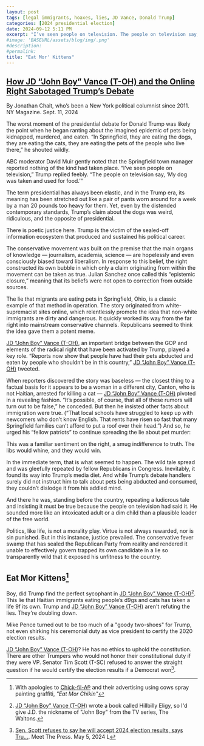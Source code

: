 ```yaml
---
layout: post
tags: [legal immigrants, hoaxes, lies, JD Vance, Donald Trump]
categories: [2024 presidential election]
date: 2024-09-12 5:11 PM
excerpt: "I’ve seen people on television. The people on television say, ‘My dog was taken and used for food.'"
#image: 'BASEURL/assets/blog/img/.png'
#description:
#permalink:
title: "Eat Mor' Kittens"
---
```


## [How JD “John Boy” Vance (T-OH) and the Online Right Sabotaged Trump’s Debate](https://nymag.com/intelligencer/article/trump-debate-eating-pets-j-d-vance-cats-dogs-springfield.html)

By Jonathan Chait, who’s been a New York political columnist since 2011. NY Magazine. Sept. 11, 2024

The worst moment of the presidential debate for Donald Trump was likely the point when he began ranting about the imagined epidemic of pets being kidnapped, murdered, and eaten. “In Springfield, they are eating the dogs, they are eating the cats, they are eating the pets of the people who live there,” he shouted wildly.

ABC moderator David Muir gently noted that the Springfield town manager reported nothing of the kind had taken place. “I’ve seen people on television,” Trump replied feebly. “The people on television say, ‘My dog was taken and used for food.’”

The term presidential has always been elastic, and in the Trump era, its meaning has been stretched out like a pair of pants worn around for a week by a man 20 pounds too heavy for them. Yet, even by the distended contemporary standards, Trump’s claim about the dogs was weird, ridiculous, and the opposite of presidential.

There is poetic justice here. Trump is the victim of the sealed-off information ecosystem that produced and sustained his political career.

The conservative movement was built on the premise that the main organs of knowledge — journalism, academia, science — are hopelessly and even consciously biased toward liberalism. In response to this belief, the right constructed its own bubble in which only a claim originating from within the movement can be taken as true. Julian Sanchez once called this “epistemic closure,” meaning that its beliefs were not open to correction from outside sources.

The lie that migrants are eating pets in Springfield, Ohio, is a classic example of that method in operation. The story originated from white-supremacist sites online, which relentlessly promote the idea that non-white immigrants are dirty and dangerous. It quickly worked its way from the far right into mainstream conservative channels. Republicans seemed to think the idea gave them a potent meme.

[JD “John Boy” Vance (T-OH)](https://www.vance.senate.gov/), an important bridge between the GOP and elements of the radical right that have been activated by Trump, played a key role. “Reports now show that people have had their pets abducted and eaten by people who shouldn’t be in this country,” [JD “John Boy” Vance (T-OH)](https://www.vance.senate.gov/) tweeted.

When reporters discovered the story was baseless — the closest thing to a factual basis for it appears to be a woman in a different city, Canton, who is not Haitian, arrested for killing a cat — [JD “John Boy” Vance (T-OH)](https://www.vance.senate.gov/) pivoted in a revealing fashion. “It’s possible, of course, that all of these rumors will turn out to be false,” he conceded. But then he insisted other facts about immigration were true. (“That local schools have struggled to keep up with newcomers who don’t know English. That rents have risen so fast that many Springfield families can’t afford to put a roof over their head.”) And so, he urged his “fellow patriots” to continue spreading the lie about pet murder:

This was a familiar sentiment on the right, a smug indifference to truth. The libs would whine, and they would win.

In the immediate term, that is what seemed to happen. The wild tale spread and was gleefully repeated by fellow Republicans in Congress. Inevitably, it found its way into Trump’s media diet. And while Trump’s debate handlers surely did not instruct him to talk about pets being abducted and consumed, they couldn’t dislodge it from his addled mind.

And there he was, standing before the country, repeating a ludicrous tale and insisting it must be true because the people on television had said it. He sounded more like an intoxicated adult or a dim child than a plausible leader of the free world.

Politics, like life, is not a morality play. Virtue is not always rewarded, nor is sin punished. But in this instance, justice prevailed. The conservative fever swamp that has sealed the Republican Party from reality and rendered it unable to effectively govern trapped its own candidate in a lie so transparently wild that it exposed his unfitness to the country.

## Eat Mor Kittens[^11]

Boy, did Trump find the perfect sycophant in [JD “John Boy” Vance (T-OH)](https://www.vance.senate.gov/)[^12]. This lie that Haitian immigrants eating people’s d9gs and cats has taken a life 9f its own. Trump and [JD “John Boy” Vance (T-OH)](https://www.vance.senate.gov/) aren't refuting the lies. They're doubling down.

Mike Pence turned out to be too much of a "goody two-shoes" for Trump, not even shirking his ceremonial duty as vice president to certify the 2020 election results.

[JD “John Boy” Vance (T-OH)](https://www.vance.senate.gov/)? He has no ethics to uphold the constitution. There are other Trumpers who would not honor their constitutional duty if they were VP. Senator Tim Scott (T-SC) refused to answer the straight question if he would certify the election results if a Democrat won[^13].

[^11]: With apologies to [Chick-fil-A®](https://www.chick-fil-a.com) and their advertising using cows spray painting graffiti, *"Eat Mor Chikin"*
[^12]: [JD “John Boy” Vance (T-OH)](https://www.vance.senate.gov/) wrote a book called Hillbilly Eligy, so I'd give J.D. the nickname of "John Boy" from the TV series, The Waltons.
[^13]: [Sen. Scott refuses to say he will accept 2024 election results, says Tru...](https://youtube.com/watch?v=DdeuagPSVQc&). Meet The Press. May 5, 2024 L
